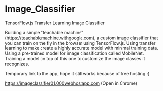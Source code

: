 # Image_Classifier
TensorFlow.js Transfer Learning Image Classifier

Building a simple "teachable machine" (https://teachablemachine.withgoogle.com), a custom image classifier that you can train on the fly in the browser using TensorFlow.js. Using transfer learning to make create a highly accurate model with minimal training data. Using a pre-trained model for image classification called MobileNet. Training a model on top of this one to customize the image classes it recognizes.


Temporary link to the app, hope it still works because of free hosting :)

https://imageclassifier01.000webhostapp.com (Open in Chrome) 
